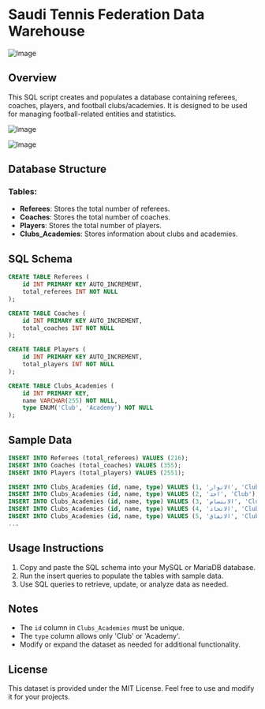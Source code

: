 # Saudi Tennis Federation Data Warehouse

![Image](https://github.com/user-attachments/assets/896afef6-6dfe-4b8a-bc86-b4a10ace5dc8)

## Overview
This SQL script creates and populates a database containing referees, coaches, players, and football clubs/academies. It is designed to be used for managing football-related entities and statistics.

![Image](https://github.com/user-attachments/assets/dd667924-4c15-4fb9-9e01-5421311d1697)

![Image](https://github.com/user-attachments/assets/1430a611-58d8-476c-aab5-413b24530193)


## Database Structure

### Tables:
- **Referees**: Stores the total number of referees.
- **Coaches**: Stores the total number of coaches.
- **Players**: Stores the total number of players.
- **Clubs_Academies**: Stores information about clubs and academies.

## SQL Schema
```sql
CREATE TABLE Referees (
    id INT PRIMARY KEY AUTO_INCREMENT,
    total_referees INT NOT NULL
);

CREATE TABLE Coaches (
    id INT PRIMARY KEY AUTO_INCREMENT,
    total_coaches INT NOT NULL
);

CREATE TABLE Players (
    id INT PRIMARY KEY AUTO_INCREMENT,
    total_players INT NOT NULL
);

CREATE TABLE Clubs_Academies (
    id INT PRIMARY KEY,
    name VARCHAR(255) NOT NULL,
    type ENUM('Club', 'Academy') NOT NULL
);
```

## Sample Data
```sql
INSERT INTO Referees (total_referees) VALUES (216);
INSERT INTO Coaches (total_coaches) VALUES (355);
INSERT INTO Players (total_players) VALUES (2551);

INSERT INTO Clubs_Academies (id, name, type) VALUES (1, 'الانوار', 'Club');
INSERT INTO Clubs_Academies (id, name, type) VALUES (2, 'احد', 'Club');
INSERT INTO Clubs_Academies (id, name, type) VALUES (3, 'الابتسام', 'Club');
INSERT INTO Clubs_Academies (id, name, type) VALUES (4, 'الاتحاد', 'Club');
INSERT INTO Clubs_Academies (id, name, type) VALUES (5, 'الاتفاق', 'Club');
...
```

## Usage Instructions
1. Copy and paste the SQL schema into your MySQL or MariaDB database.
2. Run the insert queries to populate the tables with sample data.
3. Use SQL queries to retrieve, update, or analyze data as needed.

## Notes
- The `id` column in `Clubs_Academies` must be unique.
- The `type` column allows only 'Club' or 'Academy'.
- Modify or expand the dataset as needed for additional functionality.

## License
This dataset is provided under the MIT License. Feel free to use and modify it for your projects.

